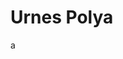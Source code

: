 # Urnes Polya

a   <aaaaaaaaaaaaaaaaaaaaaaaaaaaaaaaaaaaaaaaaaaaaaaaaaaaaaaaaaaaaaaaaaaaaaaaaaaaaaaaaaaaaaaaaaaaaaaaaaaa>
